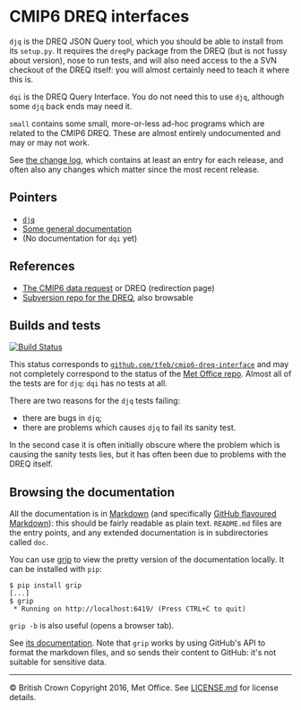 <!-- (C) British Crown Copyright 2016, Met Office.
     See LICENSE.md in the top directory for license details. -->

# CMIP6 DREQ interfaces
`djq` is the DREQ JSON Query tool, which you should be able to install
from its `setup.py`.  It requires the `dreqPy` package from the DREQ
(but is not fussy about version), nose to run tests, and will also
need access to the a SVN checkout of the DREQ itself: you will almost
certainly need to teach it where this is.

`dqi` is the DREQ Query Interface.  You do not need this to use `djq`,
although some `djq` back ends may need it.

`small` contains some small, more-or-less ad-hoc programs which are
related to the CMIP6 DREQ.  These are almost entirely undocumented and
may or may not work.

See [the change log](Changes.md), which contains at least an entry for
each release, and often also any changes which matter since the most
recent release.

## Pointers
* [`djq`](djq/README.md)
* [Some general documentation](doc/README.md)
* (No documentation for `dqi` yet)

## References
* [The CMIP6 data request](https://w3id.org/cmip6dr) or DREQ (redirection page)
* [Subversion repo for the DREQ](http://proj.badc.rl.ac.uk/svn/exarch/CMIP6dreq/), also browsable

## Builds and tests
[![Build Status](https://travis-ci.org/tfeb/cmip6-dreq-interface.svg)](https://travis-ci.org/tfeb/cmip6-dreq-interface)

This status corresponds to
[`github.com/tfeb/cmip6-dreq-interface`](https://github.com/tfeb/cmip6-dreq-interface)
and may not completely correspond to the status of the [Met Office
repo](https://github.com/MetOffice/cmip6-dreq-interface).  Almost all of the tests are for `djq`: `dqi` has no tests at all.

There are two reasons for the `djq` tests failing:

* there are bugs in `djq`;
* there are problems which causes `djq` to fail its sanity test.

In the second case it is often initially obscure where the problem
which is causing the sanity tests lies, but it has often been due to
problems with the DREQ itself.

## Browsing the documentation
All the documentation is in
[Markdown](http://daringfireball.net/projects/markdown/) (and
specifically [GitHub flavoured
Markdown](https://help.github.com/categories/writing-on-github/)):
this should be fairly readable as plain text.  `README.md` files are
the entry points, and any extended documentation is in subdirectories
called `doc`.

You can use [grip](https://github.com/joeyespo/grip) to view the
pretty version of the documentation locally.  It can be installed with
`pip`:

```
$ pip install grip
[...]
$ grip
 * Running on http://localhost:6419/ (Press CTRL+C to quit)
```

`grip -b` is also useful (opens a browser tab).

See [its
documentation](https://github.com/joeyespo/grip/blob/master/README.md). Note
that `grip` works by using GitHub's API to format the markdown files,
and so sends their content to GitHub: it's not suitable for sensitive data.

---

&copy; British Crown Copyright 2016, Met Office.  See
[LICENSE.md](LICENSE.md) for license details.